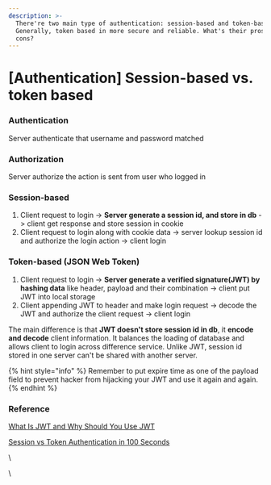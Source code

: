 ```yaml
---
description: >-
  There're two main type of authentication: session-based and token-based.
  Generally, token based in more secure and reliable. What's their pros and
  cons?
---
```


# \[Authentication] Session-based vs. token based

### Authentication

Server authenticate that username and password matched&#x20;

### Authorization

Server authorize the action is sent from user who logged in

### Session-based

1. Client request to login -> **Server generate a session id, and store in db** -> client get response and store session in cookie&#x20;
2. Client request to login along with cookie data -> server lookup session id and authorize the login action -> client login

### Token-based (JSON Web Token)

1. Client request to login  -> **Server generate a verified signature(JWT) by hashing data** like header, payload and their combination -> client put JWT into local storage
2. Client appending JWT to header and make login request -> decode the JWT and authorize the client request -> client login

The main difference is that **JWT doesn't store session id in db**, it **encode and decode** client information. It balances the loading of database and allows client to login across difference service. Unlike JWT, session id stored in one server can't be shared with another server.

{% hint style="info" %}
Remember to put expire time as one of the payload field to prevent hacker from hijacking your JWT and use it again and again.
{% endhint %}

### Reference

[What Is JWT and Why Should You Use JWT](https://www.youtube.com/watch?v=7Q17ubqLfaM)

[Session vs Token Authentication in 100 Seconds](https://www.youtube.com/watch?v=UBUNrFtufWo)

\


\
